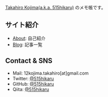 [Takahiro Kojima(a.k.a. 515hikaru)](https://github.com/515hikaru/) のメモ帳です。

## サイト紹介

* [About](/about): 自己紹介
* [Blog](/post): 記事一覧

## Contact & SNS

* Mail: 12kojima.takahiro[at]gmail.com
* Twitter: [@515hikaru](https://twitter.com/515hikaru)
* GitHub: [@515hikaru](https://github.com/515hikaru)
* Qiita: [@515hikaru](https://qiita.com/515hikaru)
